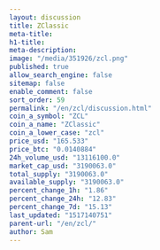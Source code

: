 ```yaml
---
layout: discussion
title: ZClassic
meta-title: 
h1-title: 
meta-description: 
image: "/media/351926/zcl.png"
published: true
allow_search_engine: false
sitemap: false
enable_comment: false
sort_order: 59
permalink: "/en/zcl/discussion.html"
coin_a_symbol: "ZCL"
coin_a_name: "ZClassic"
coin_a_lower_case: "zcl"
price_usd: "165.533"
price_btc: "0.0140884"
24h_volume_usd: "13116100.0"
market_cap_usd: "3190063.0"
total_supply: "3190063.0"
available_supply: "3190063.0"
percent_change_1h: "1.86"
percent_change_24h: "12.83"
percent_change_7d: "15.13"
last_updated: "1517140751"
parent-url: "/en/zcl/"
author: Sam
---
```


